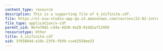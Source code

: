 ```yaml
---
content_type: resource
description: This is a supporting file of 4_inifinite.cdf.
file: https://ol-ocw-studio-app-qa.s3.amazonaws.com/courses/22-02-introduction-to-applied-nuclear-physics-spring-2012/3f03894de19c23f6f939cce42559ee33_4_inifinite.cdf
file_type: application/x-cdf
parent_uid: 0e7e7681-cd4a-4d20-4a28-01dd1af12950
resourcetype: Other
title: 4_inifinite.cdf
uid: 3f03894d-e19c-23f6-f939-cce42559ee33
---
```

